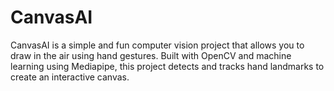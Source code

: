 # CanvasAI
CanvasAI is a simple and fun computer vision project that allows you to draw in the air using hand gestures. Built with OpenCV and machine learning using Mediapipe, this project detects and tracks hand landmarks to create an interactive canvas.

